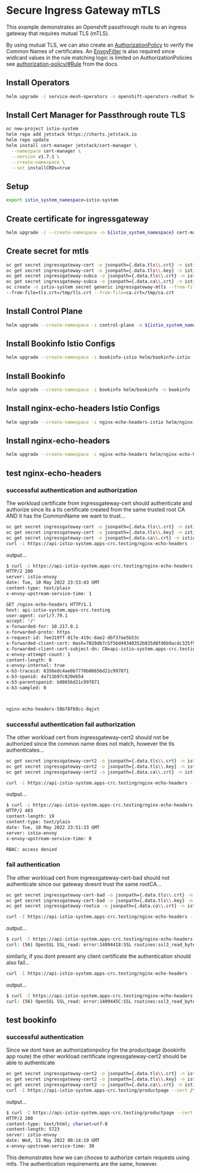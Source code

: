 # Secure Ingress Gateway mTLS

This example demonstrates an Openshift passthrough route to an ingress gateway that requires mutual TLS (mTLS).

By using mutual TLS, we can also create an [AuthorizationPolicy](./helm/nginx-echo-headers-istio/templates/authorizationpolicy-nginx-echo-headers.yaml) to verify the Common Names of certificates. An [EnvoyFilter](./helm/nginx-echo-headers-istio/templates/envoyfilter-subject-peer-certificate-header.yaml) is also required since widlcard values in the rule matching logic is limited on AuthorizationPolicies see [authorization-policy/#Rule](https://istio.io/latest/docs/reference/config/security/authorization-policy/#Rule) from the docs.

## Install Operators

```sh
helm upgrade -i service-mesh-operators -n openshift-operators-redhat helm/service-mesh-operators --create-namespace
```

## Install Cert Manager for Passthrough route TLS

```sh
oc new-project istio-system
helm repo add jetstack https://charts.jetstack.io
helm repo update
helm install cert-manager jetstack/cert-manager \
  --namespace cert-manager \
  --version v1.7.1 \
  --create-namespace \
  --set installCRDs=true
```

## Setup

```sh
export istio_system_namespace=istio-system
```

## Create certificate for ingressgateway

```sh
helm upgrade -i --create-namespace -n ${istio_system_namespace} cert-manager-certs helm/cert-manager --set ingressgateway.cert.commonName=api-${istio_system_namespace}.$(oc get ingress.config.openshift.io cluster -o jsonpath={.spec.domain})
```

## Create secret for mtls

```sh
oc get secret ingressgateway-cert -o jsonpath={.data.tls\\.crt} -n istio-system | base64 -d > /tmp/tls.crt
oc get secret ingressgateway-cert -o jsonpath={.data.tls\\.key} -n istio-system | base64 -d > /tmp/tls.key
oc get secret ingressgateway-subca -o jsonpath={.data.tls\\.crt} -n istio-system | base64 -d > /tmp/ca.crt
oc get secret ingressgateway-subca -o jsonpath={.data.ca\\.crt} -n istio-system | base64 -d >> /tmp/ca.crt
oc create -n istio-system secret generic ingressgateway-mtls --from-file=tls.key=/tmp/tls.key \
--from-file=tls.crt=/tmp/tls.crt --from-file=ca.crt=/tmp/ca.crt
```

## Install Control Plane

```sh
helm upgrade --create-namespace -i control-plane -n ${istio_system_namespace} helm/control-plane
```

## Install Bookinfo Istio Configs

```sh
helm upgrade --create-namespace -i bookinfo-istio helm/bookinfo-istio -n bookinfo --set control_plane.ingressgateway.host=$(oc get route api -n ${istio_system_namespace} -o jsonpath={'.spec.host'})
```

## Install Bookinfo

```sh
helm upgrade --create-namespace -i bookinfo helm/bookinfo -n bookinfo
```

## Install nginx-echo-headers Istio Configs

```sh
helm upgrade --create-namespace -i nginx-echo-headers-istio helm/nginx-echo-headers-istio -n nginx-echo-headers
```

## Install nginx-echo-headers

```sh
helm upgrade --create-namespace -i nginx-echo-headers helm/nginx-echo-headers -n nginx-echo-headers
```

## test nginx-echo-headers

### successful authentication and authorization

The workload certificate from ingressgateway-cert should authenticate and authorize since its a tls certificate created from the same trusted root CA AND it has the CommonName we want to trust...

```sh
oc get secret ingressgateway-cert -o jsonpath={.data.tls\\.crt} -n istio-system | base64 -d > /tmp/tls.crt
oc get secret ingressgateway-cert -o jsonpath={.data.tls\\.key} -n istio-system | base64 -d > /tmp/tls.key
oc get secret ingressgateway-cert -o jsonpath={.data.ca\\.crt} -n istio-system | base64 -d > /tmp/ca.crt
curl -i https://api-istio-system.apps-crc.testing/nginx-echo-headers --cert /tmp/tls.crt --key /tmp/tls.key --cacert /tmp/ca.crt
```

output...

```sh
$ curl -i https://api-istio-system.apps-crc.testing/nginx-echo-headers --cert /tmp/tls.crt --key /tmp/tls.key --cacert /tmp/ca.crt
HTTP/2 200 
server: istio-envoy
date: Tue, 10 May 2022 23:53:43 GMT
content-type: text/plain
x-envoy-upstream-service-time: 1

GET /nginx-echo-headers HTTP/1.1
host: api-istio-system.apps-crc.testing
user-agent: curl/7.79.1
accept: */*
x-forwarded-for: 10.217.0.1
x-forwarded-proto: https
x-request-id: 7ee319ff-817e-419c-8ae2-dbf37ae5b53c
x-forwarded-client-cert: Hash=7020db7c5f56d49340352b835d8fd6b9acdc325f9254101e5d4297b1063842b3;Cert="-----BEGIN%20CERTIFICATE-----%0AMIIDJzCCAg%2BgAwIBAgIRAJGhybpZCUxr43zNf1a3RJswDQYJKoZIhvcNAQELBQAw%0AIDEeMBwGA1UEAxMVY2Euc3ViY2EuY2VydC1tYW5hZ2VyMB4XDTIyMDUwOTE3Mjky%0AOVoXDTIyMDgwNzE3MjkyOVowLDEqMCgGA1UEAxMhYXBpLWlzdGlvLXN5c3RlbS5h%0AcHBzLWNyYy50ZXN0aW5nMIIBIjANBgkqhkiG9w0BAQEFAAOCAQ8AMIIBCgKCAQEA%0A2Dj7OFffGl9ZRz5sgDK0GerKBKZoNBSvNUU0DzCat01XY5%2FIx3fb6R1WLS8fBhl2%0A0isPDQE44O2NxvVAYep3l0jIJh3VrWW9rObgEauKNzrE43zP86FaeO0RkuPFSJVw%0Ay4HSkocHj%2FT3Y8413gdZmj3eRGcTmoGOSXuComEaAHMCHQHLRs4X%2F4cT6CBI8g5u%0AIcL4L1%2FHyfwen9jKl7a6pC5jOq7MZNpxz6aNUhlPZDwaVI3VS4%2FBxDLqhlrZF0rN%0Af%2FydwoSKt3BF61m3S5zt53S1QdRLi5aCBwVcxbb8zsD%2FI8KDnLlhieAdaZi4DMxL%0ADSqn7QWnQjnrdTf1iodVgQIDAQABo1AwTjAdBgNVHSUEFjAUBggrBgEFBQcDAQYI%0AKwYBBQUHAwIwDAYDVR0TAQH%2FBAIwADAfBgNVHSMEGDAWgBTrpweawMnZF3H4jdnz%0AQCJ1x4FAejANBgkqhkiG9w0BAQsFAAOCAQEA1BXvLIuOOHwCUp2rWx94isDbIH3%2B%0A6dh%2BzaUB3On4tC4UL9ibYuezFbap0gCMUbVor2lcC56p1F%2BPLEYCopv89NXza0%2FP%0A7jr%2B3kpdNnTfaDATQ8CpCeNZnH5toWvsKXqPNNM0F9FRVZTRyx1MXhTfKexFUccb%0AFKPs67TLiRrSSHZXiCzwClRQdNoenEwMVY5XJVayYMCDs3EiWk7SWsf%2FVm%2FHGnTN%0AoRevZIAli9jsibcBaNRuWo7b%2BrLh8YzcYf3i1we5ufdzlZ22fhDvidCX7GXjAj2s%0AiCEBWK9oH649Fs8mPbf1AmHjYFR9BIfMPxB5%2Fm08WxFjK8iT2RYqh4KCPg%3D%3D%0A-----END%20CERTIFICATE-----%0A";Subject="CN=api-istio-system.apps-crc.testing";URI=,By=spiffe://cluster.local/ns/nginx-echo-headers/sa/nginx-echo-headers;Hash=07283f6585ccc3b09a5af8483973cf2e84e2b55476092207dbe4fc4887a78438;Subject="";URI=spiffe://cluster.local/ns/istio-system/sa/custom-ingressgateway-service-account
x-forwarded-client-cert-subject-dn: CN=api-istio-system.apps-crc.testing
x-envoy-attempt-count: 1
content-length: 0
x-envoy-internal: true
x-b3-traceid: 6356edc4ae0b7770b08656d21c997871
x-b3-spanid: 4a711b97c820eb54
x-b3-parentspanid: b08656d21c997871
x-b3-sampled: 0



nginx-echo-headers-58b78f68cc-8qjxt
```

### successful authentication fail authorization

The other workload cert from ingressgateway-cert2 should not be authorized since the common name does not match, however the tls authenticates...

```sh
oc get secret ingressgateway-cert2 -o jsonpath={.data.tls\\.crt} -n istio-system | base64 -d > /tmp/tls2.crt
oc get secret ingressgateway-cert2 -o jsonpath={.data.tls\\.key} -n istio-system | base64 -d > /tmp/tls2.key
oc get secret ingressgateway-cert2 -o jsonpath={.data.ca\\.crt} -n istio-system | base64 -d > /tmp/ca2.crt

curl -i https://api-istio-system.apps-crc.testing/nginx-echo-headers --cert /tmp/tls2.crt --key /tmp/tls2.key --cacert /tmp/ca2.crt
```

output...

```sh
$ curl -i https://api-istio-system.apps-crc.testing/nginx-echo-headers --cert /tmp/tls2.crt --key /tmp/tls2.key --cacert /tmp/ca2.crt
HTTP/2 403 
content-length: 19
content-type: text/plain
date: Tue, 10 May 2022 23:51:33 GMT
server: istio-envoy
x-envoy-upstream-service-time: 0

RBAC: access denied
```

### fail authentication

The other workload cert from ingressgateway-cert-bad should not authenticate since our gateway doesnt trust the same rootCA...

```sh
oc get secret ingressgateway-cert-bad -o jsonpath={.data.tls\\.crt} -n istio-system | base64 -d > /tmp/tls-bad.crt
oc get secret ingressgateway-cert-bad -o jsonpath={.data.tls\\.key} -n istio-system | base64 -d > /tmp/tls-bad.key
oc get secret ingressgateway-rootca -o jsonpath={.data.ca\\.crt} -n istio-system | base64 -d > /tmp/ca-bad.crt

curl -I https://api-istio-system.apps-crc.testing/nginx-echo-headers --cert /tmp/tls-bad.crt --key /tmp/tls-bad.key --cacert /tmp/ca-bad.crt
```

output...

```sh
$ curl -I https://api-istio-system.apps-crc.testing/nginx-echo-headers --cert /tmp/tls-bad.crt --key /tmp/tls-bad.key --cacert /tmp/ca-bad.crt
curl: (56) OpenSSL SSL_read: error:14094418:SSL routines:ssl3_read_bytes:tlsv1 alert unknown ca, errno 0
```

similarly, if you dont present any client certificate the authentication should also fail...

```sh
curl -I https://api-istio-system.apps-crc.testing/nginx-echo-headers --cacert /tmp/ca.crt
```

output...

```sh
$ curl -I https://api-istio-system.apps-crc.testing/nginx-echo-headers --cacert /tmp/ca.crt
curl: (56) OpenSSL SSL_read: error:1409445C:SSL routines:ssl3_read_bytes:tlsv13 alert certificate required, errno 0
```

## test bookinfo

### successful authentication

Since we dont have an authorizationpolicy for the productpage (bookinfo app route) the other workload certificate ingressgateway-cert2 should be able to authenticate

```sh
oc get secret ingressgateway-cert2 -o jsonpath={.data.tls\\.crt} -n istio-system | base64 -d > /tmp/tls2.crt
oc get secret ingressgateway-cert2 -o jsonpath={.data.tls\\.key} -n istio-system | base64 -d > /tmp/tls2.key
oc get secret ingressgateway-cert2 -o jsonpath={.data.ca\\.crt} -n istio-system | base64 -d > /tmp/ca2.crt
curl -I https://api-istio-system.apps-crc.testing/productpage --cert /tmp/tls2.crt --key /tmp/tls2.key --cacert /tmp/ca2.crt
```

output...

```sh
$ curl -I https://api-istio-system.apps-crc.testing/productpage --cert /tmp/tls2.crt --key /tmp/tls2.key --cacert /tmp/ca2.crt
HTTP/2 200 
content-type: text/html; charset=utf-8
content-length: 5723
server: istio-envoy
date: Wed, 11 May 2022 00:14:19 GMT
x-envoy-upstream-service-time: 30
```

This demonstrates how we can choose to authorize certain requests using mtls. The authentication requirements are the same, however.
